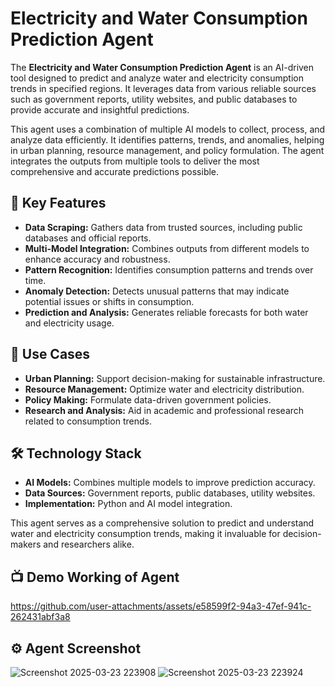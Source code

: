 # Electricity and Water Consumption Prediction Agent

The **Electricity and Water Consumption Prediction Agent** is an AI-driven tool designed to predict and analyze water and electricity consumption trends in specified regions. It leverages data from various reliable sources such as government reports, utility websites, and public databases to provide accurate and insightful predictions.

This agent uses a combination of multiple AI models to collect, process, and analyze data efficiently. It identifies patterns, trends, and anomalies, helping in urban planning, resource management, and policy formulation. The agent integrates the outputs from multiple tools to deliver the most comprehensive and accurate predictions possible.

## 🔑 Key Features
- **Data Scraping:** Gathers data from trusted sources, including public databases and official reports.
- **Multi-Model Integration:** Combines outputs from different models to enhance accuracy and robustness.
- **Pattern Recognition:** Identifies consumption patterns and trends over time.
- **Anomaly Detection:** Detects unusual patterns that may indicate potential issues or shifts in consumption.
- **Prediction and Analysis:** Generates reliable forecasts for both water and electricity usage.

## 🚀 Use Cases
- **Urban Planning:** Support decision-making for sustainable infrastructure.
- **Resource Management:** Optimize water and electricity distribution.
- **Policy Making:** Formulate data-driven government policies.
- **Research and Analysis:** Aid in academic and professional research related to consumption trends.

## 🛠️ Technology Stack
- **AI Models:** Combines multiple models to improve prediction accuracy.
- **Data Sources:** Government reports, public databases, utility websites.
- **Implementation:** Python and AI model integration.

This agent serves as a comprehensive solution to predict and understand water and electricity consumption trends, making it invaluable for decision-makers and researchers alike.

## 📺 Demo Working of Agent


https://github.com/user-attachments/assets/e58599f2-94a3-47ef-941c-262431abf3a8


## ⚙️ Agent Screenshot

![Screenshot 2025-03-23 223908](https://github.com/user-attachments/assets/8f4a6dd0-a66e-4675-9202-f08aed06b887)
![Screenshot 2025-03-23 223924](https://github.com/user-attachments/assets/e56365e8-6307-413a-ba11-9decbc9f1c87)


